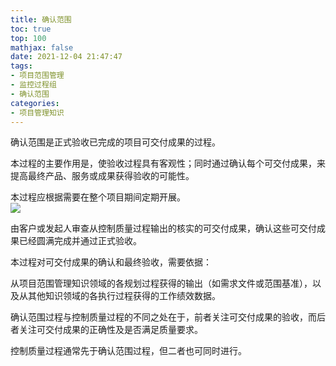 ```yaml
---
title: 确认范围
toc: true
top: 100
mathjax: false
date: 2021-12-04 21:47:47
tags:
- 项目范围管理
- 监控过程组
- 确认范围
categories:
- 项目管理知识
---
```

确认范围是正式验收已完成的项目可交付成果的过程。

本过程的主要作用是，使验收过程具有客观性；同时通过确认每个可交付成果，来提高最终产品、服务或成果获得验收的可能性。

本过程应根据需要在整个项目期间定期开展。  
<img src="https://ddabb.github.io/photos/pmpimages/数据流向图/5.5确认范围.png"/>  

由客户或发起人审查从控制质量过程输出的核实的可交付成果，确认这些可交付成果已经圆满完成并通过正式验收。

本过程对可交付成果的确认和最终验收，需要依据：

从项目范围管理知识领域的各规划过程获得的输出（如需求文件或范围基准），以及从其他知识领域的各执行过程获得的工作绩效数据。

确认范围过程与控制质量过程的不同之处在于，前者关注可交付成果的验收，而后者关注可交付成果的正确性及是否满足质量要求。

控制质量过程通常先于确认范围过程，但二者也可同时进行。

